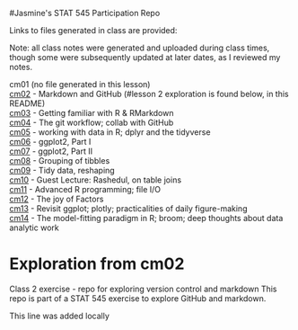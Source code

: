 
#Jasmine's STAT 545 Participation Repo

Links to files generated in class are provided: 

Note: all class notes were generated and uploaded during class times, though some were subsequently updated at later dates, as I reviewed my notes. 

cm01 (no file generated in this lesson)  
[cm02](https://github.com/JasmineLib/Stat545_participation/tree/master/cm002) - Markdown and GitHub  (#lesson 2 exploration is found below, in this README)  
[cm03](https://github.com/JasmineLib/Stat545_participation/tree/master/cm003) - Getting familiar with R & RMarkdown  
[cm04](https://github.com/JasmineLib/Stat545_participation/tree/master/cm004) - The git workflow; collab with GitHub  
[cm05](https://github.com/JasmineLib/Stat545_participation/tree/master/cm005) - working with data in R; dplyr and the tidyverse  
[cm06](https://github.com/JasmineLib/Stat545_participation/tree/master/cm006) - ggplot2, Part I   
[cm07](https://github.com/JasmineLib/Stat545_participation/tree/master/cm007) - ggplot2, Part II  
[cm08](https://github.com/JasmineLib/Stat545_participation/tree/master/cm008) - Grouping of tibbles  
[cm09](https://github.com/JasmineLib/Stat545_participation/tree/master/cm009) - Tidy data, reshaping    
[cm10](https://github.com/JasmineLib/Stat545_participation/tree/master/cm010) - Guest Lecture: Rashedul, on table joins  
[cm11](https://github.com/JasmineLib/Stat545_participation/tree/master/cm011) - Advanced R programming; file I/O  
[cm12](https://github.com/JasmineLib/Stat545_participation/tree/master/cm012) - The joy of Factors  
[cm13](https://github.com/JasmineLib/Stat545_participation/tree/master/cm013) - Revisit ggplot; plotly; practicalities of daily figure-making  
[cm14](https://github.com/JasmineLib/Stat545_participation/tree/master/cm014) - The model-fitting paradigm in R; broom; deep thoughts about data analytic work  







# Exploration from cm02

Class 2 exercise - repo for exploring version control and markdown
This repo is part of a STAT 545 exercise to explore GitHub and markdown.

This line was added locally



